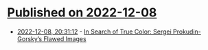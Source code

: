 # [Published on 2022-12-08](index.md)

* [2022-12-08, 20:31:12](https://news.ycombinator.com/item?id=33912935) - [In Search of True Color: Sergei Prokudin-Gorsky’s Flawed Images](https://publicdomainreview.org/essay/in-search-of-true-color/)
